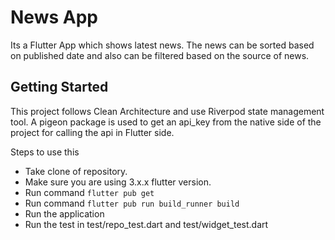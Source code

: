 News App
========

Its a Flutter App which shows latest news. The news can be sorted based on published date and also can be filtered based on the source of news.

Getting Started
---------------

This project follows Clean Architecture and use Riverpod state management tool. A pigeon package is used to get an api_key from the native side of the project for calling the api in Flutter side.

Steps to use this
- Take clone of repository.
- Make sure you are using 3.x.x flutter version.
- Run command `flutter pub get`
- Run command `flutter pub run build_runner build`
- Run the application
- Run the test in test/repo_test.dart and test/widget_test.dart



